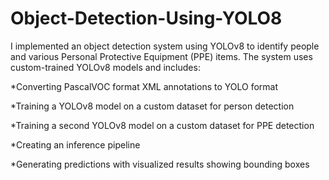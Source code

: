 # Object-Detection-Using-YOLO8

I implemented an object detection system using YOLOv8 to identify people and various Personal Protective Equipment (PPE) items. The system uses custom-trained
YOLOv8 models and includes:

*Converting PascalVOC format XML annotations to YOLO format

*Training a YOLOv8 model on a custom dataset for person detection

*Training a second YOLOv8 model on a custom dataset for PPE detection

*Creating an inference pipeline

*Generating predictions with visualized results showing bounding boxes
